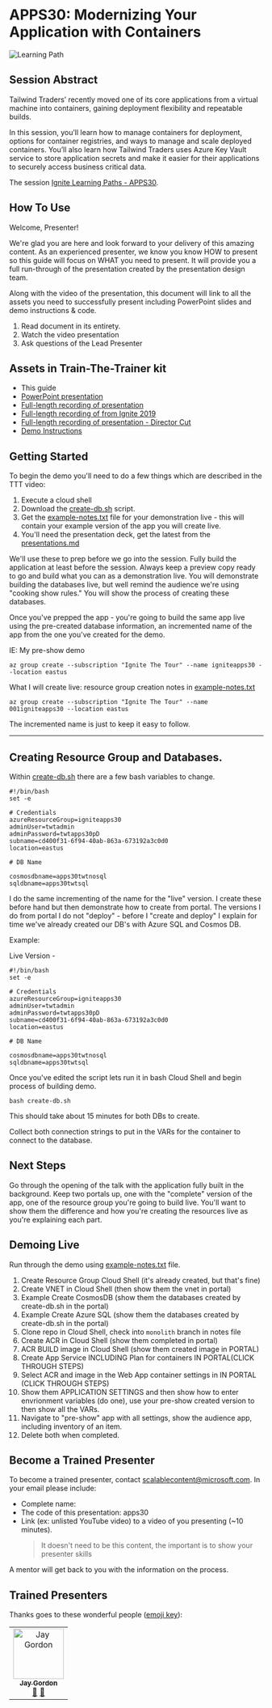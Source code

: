# APPS30: Modernizing Your Application with Containers

![Learning Path](https://img.shields.io/badge/Learning%20Path-APPS-fe5e00?logo=microsoft) 

## Session Abstract

Tailwind Traders’ recently moved one of its core applications from a virtual machine into containers, gaining deployment flexibility and repeatable builds.

In this session, you’ll learn how to manage containers for deployment, options for container registries, and ways to manage and scale deployed containers. You’ll also learn how Tailwind Traders uses Azure Key Vault service to store application secrets and make it easier for their applications to securely access business critical data.

The session [Ignite Learning Paths - APPS30](https://github.com/microsoft/ignite-learning-paths/tree/master/apps/apps30).

## How To Use

Welcome, Presenter! 

We're glad you are here and look forward to your delivery of this amazing content. As an experienced presenter, we know you know HOW to present so this guide will focus on WHAT you need to present. It will provide you a full run-through of the presentation created by the presentation design team. 

Along with the video of the presentation, this document will link to all the assets you need to successfully present including PowerPoint slides and demo instructions & code.

1.  Read document in its entirety.
2.  Watch the video presentation
3.  Ask questions of the Lead Presenter


## Assets in Train-The-Trainer kit

- This guide
- [PowerPoint presentation](https://globaleventcdn.blob.core.windows.net/assets/apps/apps30/apps30.pptx)
- [Full-length recording of presentation](https://globaleventcdn.blob.core.windows.net/assets/apps/apps30/app30-dryrun.mp4)
- [Full-length recording of from Ignite 2019](https://myignite.techcommunity.microsoft.com/sessions/83032?source=speakerdetail)
- [Full-length recording of presentation - Director Cut](https://www.youtube.com/watch?v=ISQ7EMTvl4U&feature=youtu.be)
- [Demo Instructions](https://github.com/microsoft/ignite-learning-paths/tree/master/apps/apps30)

## Getting Started

To begin the demo you'll need to do a few things which are described in the TTT video:

1. Execute a cloud shell
2. Download the [create-db.sh](https://github.com/microsoft/ignite-learning-paths/blob/master/apps/apps30/create-db.sh) script.
3. Get the [example-notes.txt](example-notes.txt) file for your demonstration live - this will contain your example version of the app you will create live.
4. You'll need the presentation deck, get the latest from the [presentations.md](presentations.md)

We'll use these to prep before we go into the session.  Fully build the application at least before the session. Always keep a preview copy ready to go and build what you can as a demonstration live.  You will demonstrate building the databases live, but well remind the audience we're using "cooking show rules."  You will show the process of creating these databases.

Once you've prepped the app - you're going to build the same app live using the pre-created database information, an incremented name of the app from the one you've created for the demo.

IE: My pre-show demo 

```
az group create --subscription "Ignite The Tour" --name igniteapps30 --location eastus
```

What I will create live: resource group creation notes in [example-notes.txt](example-notes.txt)

```
az group create --subscription "Ignite The Tour" --name 001igniteapps30 --location eastus
```

The incremented name is just to keep it easy to follow.


---

## Creating Resource Group and Databases.

Within [create-db.sh](https://github.com/microsoft/ignite-learning-paths/blob/master/apps/apps30/create-db.sh) there are a few bash variables to change.

```
#!/bin/bash
set -e

# Credentials
azureResourceGroup=igniteapps30
adminUser=twtadmin
adminPassword=twtapps30pD
subname=cd400f31-6f94-40ab-863a-673192a3c0d0
location=eastus

# DB Name

cosmosdbname=apps30twtnosql
sqldbname=apps30twtsql
```

I do the same incrementing of the name for the "live" version.  I create these before hand but then demonstrate how to create from portal.  The versions I do from portal I do not "deploy" - before I "create and deploy" I explain for time we've already created our DB's with Azure SQL and Cosmos DB.

Example:

Live Version - 

```
#!/bin/bash
set -e

# Credentials
azureResourceGroup=igniteapps30
adminUser=twtadmin
adminPassword=twtapps30pD
subname=cd400f31-6f94-40ab-863a-673192a3c0d0
location=eastus

# DB Name

cosmosdbname=apps30twtnosql
sqldbname=apps30twtsql
```

Once you've edited the script lets run it in bash Cloud Shell and begin process of building demo.

```
bash create-db.sh
```

This should take about 15 minutes for both DBs to create.

Collect both connection strings to put in the VARs for the container to connect to the database.

## Next Steps

Go through the opening of the talk with the application fully built in the background.  Keep two portals up, one with the "complete" version of the app, one of the resource group you're going to build live.  You'll want to show them the difference and how you're creating the resources live as you're explaining each part.

## Demoing Live

Run through the demo using [example-notes.txt](example-notes.txt) file.

1. Create Resource Group Cloud Shell (it's already created, but that's fine)
2. Create VNET in Cloud Shell (then show them the vnet in portal)
3. Example Create CosmosDB (show them the databases created by create-db.sh in the portal)
4. Example Create Azure SQL (show them the databases created by create-db.sh in the portal)
5. Clone repo in Cloud Shell, check into `monolith` branch in notes file
6. Create ACR in Cloud Shell (show them completed in portal)
7. ACR BUILD image in Cloud Shell (show them created image in PORTAL)
8. Create App Service INCLUDING Plan for containers IN PORTAL(CLICK THROUGH STEPS)
9. Select ACR and image in the Web App container settings in IN PORTAL (CLICK THROUGH STEPS)
10. Show them APPLICATION SETTINGS and then show how to enter envrionment variables (do one), use your pre-show created version to then show all the VARs.
11. Navigate to "pre-show" app with all settings, show the audience app, including inventory of an item.
12. Delete both when completed.

## Become a Trained Presenter

To become a trained presenter, contact [scalablecontent@microsoft.com](mailto:scalablecontent@microsoft.com). In your email please include:

- Complete name:
- The code of this presentation: apps30
- Link (ex: unlisted YouTube video) to a video of you presenting (~10 minutes). 
  > It doesn't need to be this content, the important is to show your presenter skills

A mentor will get back to you with the information on the process.

## Trained Presenters

Thanks goes to these wonderful people ([emoji key](https://allcontributors.org/docs/en/emoji-key)):

<!-- ALL-CONTRIBUTORS-LIST:START - Do not remove or modify this section -->
<!-- prettier-ignore -->

<table>
<tr>
    <td align="center"><a href="http://cloud5mins.com/">
        <img src="https://avatars1.githubusercontent.com/u/2974195?s=400&u=9ab103b405a40dfeec2302ff0fb7700685d66915&v=4/u/2404846?s=460&v=4" width="100px;" alt="Jay Gordon"/><br />
        <sub><b>Jay Gordon</b></sub></a><br />
            <a href="https://github.com/neilpeterson/ignite-tour-fy20/commits?author=jaydestro" title="talk">📢</a>
            <a href="https://github.com/neilpeterson/ignite-tour-fy20/commits?author=jaydestro" title="Documentation">📖</a> 
    </td>
</tr></table>

<!-- ALL-CONTRIBUTORS-LIST:END -->

